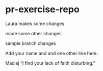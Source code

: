 # pr-exercise-repo

Laura makes some changes

made some other changes


sample branch changes

Add your name and and one other line here:









Maciej “I find your lack of faith disturbing.”

